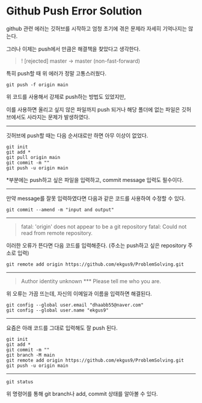 # Github Push Error Solution



github 관련 에러는 깃허브를 시작하고 엄청 초기에 겪은 문제라 자세히 기억나지는 않는다.



그러나 이제는 push에서 만큼은 해결책을 찾았다고 생각한다.



> ! [rejected]        master -> master (non-fast-forward)



특히 push할 때 위 에러가 정말 고통스러웠다. 

```
git push -f origin main
```

위 코드를 사용해서 강제로 push하는 방법도 있었지만, 



이를 사용하면 올리고 싶지 않은 파일까지 push 되거나 해당 폴더에 없는 파일은 깃허브에서도 사라지는 문제가 발생하였다.

*********

깃허브에 push할 때는 다음 순서대로만 하면 아무 이상이 없었다.

```
git init
git add *
git pull origin main
git commit -m ""
git push -u origin main
```

\*부분에는 push하고 싶은 파일을 입력하고, commit message 입력도 필수이다.

**********

만약 message를 잘못 입력하였다면 다음과 같은 코드를 사용하여 수정할 수 있다.
```
git commit --amend -m "input and output"
```

*******
>fatal: 'origin' does not appear to be a git repository
>fatal: Could not read from remote repository.

이러한 오류가 뜬다면 다음 코드를 입력해준다. (주소는 push하고 싶은 repository 주소로 입력)
```
git remote add origin https://github.com/ekgus9/ProblemSolving.git
```
************

>Author identity unknown
>\*\*\* Please tell me who you are.

위 오류는 가끔 뜨는데, 자신의 이메일과 이름을 입력하면 해결된다.

```
git config --global user.email "dhaabb55@naver.com"
git config --global user.name "ekgus9"
```

********

요즘은 아래 코드를 그대로 입력해도 잘 push 된다.

```
git init
git add *
git commit -m ""
git branch -M main
git remote add origin https://github.com/ekgus9/ProblemSolving.git
git push -u origin main
```

*********

```
git status
```

위 명령어를 통해 git branch나 add, commit 상태를 알아볼 수 있다.



